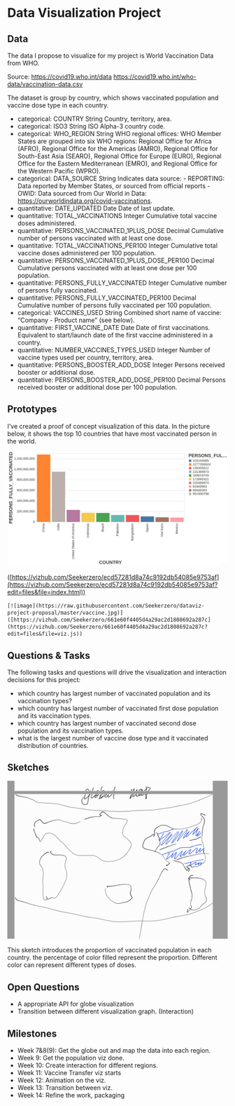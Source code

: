 # Data Visualization Project

## Data

The data I propose to visualize for my project is World Vaccination Data from WHO.

Source: https://covid19.who.int/data https://covid19.who.int/who-data/vaccination-data.csv

The dataset is group by country, which shows vaccinated population and vaccine dose type in each country.

- categorical: COUNTRY	String	Country, territory, area.
- categorical: ISO3	String	ISO Alpha-3 country code.
- categorical: WHO_REGION	String	WHO regional offices: WHO Member States  are grouped into six WHO regions: Regional Office for Africa (AFRO),  Regional Office for the Americas (AMRO), Regional Office for South-East  Asia (SEARO), Regional Office for Europe (EURO), Regional Office for the Eastern Mediterranean (EMRO), and Regional Office for the Western  Pacific (WPRO).
- categorical: DATA_SOURCE	String	Indicates data source: - REPORTING: Data reported by Member States, or sourced from official reports - OWID:  Data sourced from Our World in Data: https://ourworldindata.org/covid-vaccinations.
- quantitative: DATE_UPDATED	Date	Date of last update.
- quantitative: TOTAL_VACCINATIONS	Integer	Cumulative total vaccine doses administered.
- quantitative: PERSONS_VACCINATED_1PLUS_DOSE	Decimal	Cumulative number of persons vaccinated with at least one dose.
- quantitative: TOTAL_VACCINATIONS_PER100	Integer	Cumulative total vaccine doses administered per 100 population.
- quantitative: PERSONS_VACCINATED_1PLUS_DOSE_PER100	Decimal	Cumulative  persons vaccinated with at least one dose per 100 population.
-  quantitative: PERSONS_FULLY_VACCINATED	Integer	Cumulative number of persons fully vaccinated.
- quantitative: PERSONS_FULLY_VACCINATED_PER100	Decimal	Cumulative number of persons fully vaccinated per 100 population.
- categorical: VACCINES_USED	String	Combined short name of vaccine: “Company - Product name” (see below).
- quantitative: FIRST_VACCINE_DATE	Date	Date of first vaccinations.  Equivalent to start/launch date of the first vaccine administered in a  country.
-  quantitative: NUMBER_VACCINES_TYPES_USED	Integer	Number of vaccine types used per country, territory, area.
- quantitative: PERSONS_BOOSTER_ADD_DOSE	Integer	Persons received booster or additional dose.
- quantitative: PERSONS_BOOSTER_ADD_DOSE_PER100	Decimal	Persons received booster or additional dose per 100 population.



## Prototypes

I’ve created a proof of concept visualization of this data. In the picture below, it shows the top 10 countries that have most vaccinated person in the world.

[![image](https://raw.githubusercontent.com/Seekerzero/dataviz-project-proposal/master/vaccine.png)]([https://vizhub.com/Seekerzero/661e60f4405d4a29ac2d1808692a287c](https://vizhub.com/Seekerzero/661e60f4405d4a29ac2d1808692a287c?edit=files&file=viz.js))

([https://vizhub.com/Seekerzero/ecd57281d8a74c9192db54085e9753af](https://vizhub.com/Seekerzero/ecd57281d8a74c9192db54085e9753af?edit=files&file=index.html))
```
[![image](https://raw.githubusercontent.com/Seekerzero/dataviz-project-proposal/master/vaccine.jpg)]([https://vizhub.com/Seekerzero/661e60f4405d4a29ac2d1808692a287c](https://vizhub.com/Seekerzero/661e60f4405d4a29ac2d1808692a287c?edit=files&file=viz.js))
```

## Questions & Tasks

The following tasks and questions will drive the visualization and interaction decisions for this project:

 * which country has largest number of vaccinated population and its vaccination types?
 * which country has largest number of vaccinated first dose population and its vaccination types.
 * which country has largest number of vaccinated second dose population and its vaccination types.
 * what is the largest number of vaccine dose type and it vaccinated distribution of countries.

## Sketches

![image-20230220204926460](https://github.com/Seekerzero/dataviz-project-proposal/blob/master/vaccine%20population.png)

This sketch introduces the proportion of vaccinated population in each country. the percentage of color filled represent the proportion. Different color can represent different types of doses.

## Open Questions

- A appropriate API for globe visualization
- Transition between different visualization graph. (Interaction)

## Milestones

- Week 7&8(9): Get the globe out and map the data into each region.
- Week 9: Get the population viz done.
- Week 10: Create interaction for different regions.
- Week 11: Vaccine Transfer viz starts
- Week 12: Animation on the viz.
- Week 13: Transition between viz.
- Week 14: Refine the work, packaging
